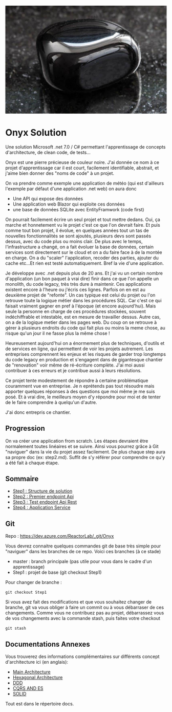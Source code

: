 
![](docs/images/onyx.jpg)

# Onyx Solution 

Une solution Microsoft .net 7.0 / C# permettant l'apprentissage de concepts d'architecture, de clean code, de tests...

Onyx est une pierre précieuse de couleur noire. J'ai donnée ce nom à ce projet d'apprentissage car il est court, facilement identifiable, abstrait, et j'aime bien donner des "noms de code" à un projet. 

On va prendre comme exemple une application de météo (qui est d'ailleurs l'exemple par défaut d'une application .net web) on aura donc

- Une API qui expose des données
- Une application web Blazor qui exploite ces données
- une base de données SQLite avec EntityFramwork (code first)

On pourrait facilement écrire un seul projet et tout mettre dedans. Oui, ça marche et honnetement vu le projet c'est ce que l'on devrait faire. Et puis comme tout bon projet, il évolue, en quelques années tout un tas de nouvelles fonctionnalités se sont ajoutés, plusieurs devs sont passés dessus, avec du code plus ou moins clair. De plus avec le temps, l'infrastructure a changé, on a fait évoluer la base de données, certain services sont directement sur le cloud et on a du faire face à de la montée en charge. On a du "scaler" l'application, recoder des parties, ajouter du cache etc...Et rien est testé automatiquement. Bref la vie d'une application. 

Je développe avec .net depuis plus de 20 ans. Et j'ai vu un certain nombre d'application (un bon paquet à vrai dire) finir dans ce que l'on appelle un monolith, du code legacy, très très dure à maintenir. Ces applications existent encore à l'heure ou j'écris ces lignes. Parfois on en est au deuxième projet de "refonte". Un cas typique est celui du projet ou l'on retrouve toute la logique métier dans les procédures SQL. Car c'est ce qui faisait vraiment gagner en pref à l'époque (et encore aujourd'hui). Mais seule la personne en charge de ces procédures stockées, souvent indéchiffrable et intestable, est en mesure de travailler dessus. Autre cas, on a de la logique metier dans les pages web. Du coup on se retrouve à gérer à plusieurs endroits du code qui fait plus ou moins la meme chose, au risque qu'un jour il ne fasse plus la même chose !
 
Heureusement aujourd'hui on a énormement plus de techniques, d'outils et de services en ligne, qui permettent de voir les projets autrement. Les entreprises comprennent les enjeux et les risques de garder trop longtemps du code legacy en production et s'engagent dans de gigantesque chantier de "renovation" voir même de ré-écriture complète. J'ai moi aussi contribuer à ces erreurs et je contribue aussi à leurs résolutions. 

Ce projet tente modestement de répondre à certaine problématique couramment vue en entreprise. Je n eprétends pas tout résoudre mais apporter quelques réponses à des questions que moi même je me suis posé. Et à vrai dire, le meilleurs moyen d'y répondre pour moi et de tenter de le faire comprendre à quelqu'un d'autre. 

J'ai donc entrepris ce chantier. 

## Progression

On va créer une application from scratch. Les étapes devraient être normalement toutes linéaires et se suivre. Ainsi vous pourrez grâce à Git "naviguer" dans la vie du projet assez facilement. De plus chaque step aura sa propre doc (ex: step2.md). Suffit de s'y référer pour
comprendre ce qu'y a été fait à chaque étape. 

## Sommaire

- [Step1 : Structure de solution](docs/steps/step1.md)
- [Step2 : Premier endpoint Api](docs/steps/step2.md)
- [Step3 : Test endpoint Api Rest](docs/steps/step3.md)
- [Step4 : Application Service](docs/steps/step4.md)


## Git

Repo : https://dev.azure.com/ReactorLab/_git/Onyx

Vous devrez connaitre quelques commandes git de base très simple pour "naviguer" dans les branches de ce repo. Voici ces branches (à ce stade)

- master : branch principale (pas utile pour vous dans le cadre d'un apprentissage)
- Step1 : projet de base (git checkout Step1)

Pour changer de branche :
```git
git checkout Step1
```

Si vous avez fait des modifications et que vous souhaitez changer de branche, git va vous obliger à faire un commit ou à vous débarraser de ces changements. Comme vous ne contribuez pas au projet, débarrassez vous de vos changements avec la commande stash, puis faites votre checkout
```git
git stash
```

## Documentations Annexes

Vous trouverez des informations complémentaires sur différents concept d'architecture ici (en anglais):

- [Main Architecture](docs/ARCHITECTURE.md)
- [Hexagonal Architecture](docs/HEXAGONAL.md)
- [DDD](docs/DDD.md)
- [CQRS AND ES](docs/CQRS-ES.md)
- [SOLID](docs/SOLID.md)

Tout est dans le répertoire docs.


